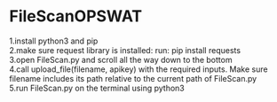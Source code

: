 # FileScanOPSWAT

1.install python3 and pip <br>
2.make sure request library is installed: run: pip install requests <br>
3.open FileScan.py and scroll all the way down to the bottom <br>
4.call upload_file(filename, apikey) with the required inputs. Make sure filename includes its path relative to the current path of FileScan.py <br>
5.run FileScan.py on the terminal using python3 <br>
